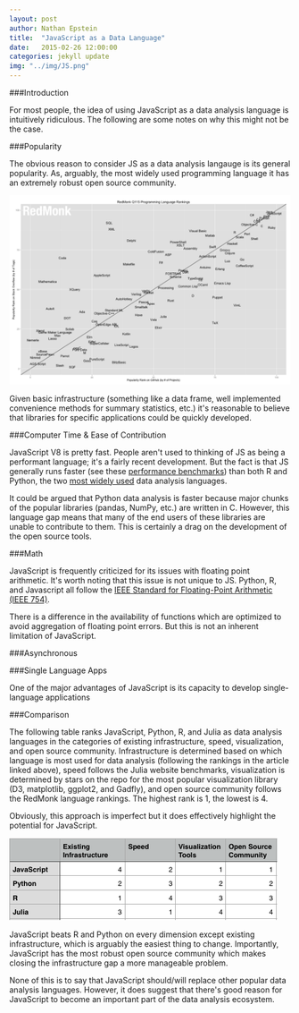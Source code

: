 ```yaml
---
layout: post
author: Nathan Epstein
title:  "JavaScript as a Data Language"
date:   2015-02-26 12:00:00
categories: jekyll update
img: "../img/JS.png"
---
```


###Introduction

For most people, the idea of using JavaScript as a data analysis language is intuitively ridiculous. The following are some notes on why this might not be the case.

###Popularity

The obvious reason to consider JS as a data analysis langauge is its general popularity. As, arguably, the most widely used programming language it has an extremely robust open source community.

<img src="/../img/langs.png">

Given basic infrastructure (something like a data frame, well implemented convenience methods for summary statistics, etc.) it's reasonable to believe that libraries for specific applications could be quickly developed.

###Computer Time & Ease of Contribution

JavaScript V8 is pretty fast. People aren't used to thinking of JS as being a performant language; it's a fairly recent development. But the fact is that JS generally runs faster (see these <a href="http://julialang.org/benchmarks/">performance benchmarks</a>) than both R and Python, the two <a href="http://www.kdnuggets.com/2013/08/languages-for-analytics-data-mining-data-science.html">most widely used</a> data analysis languages.

It could be argued that Python data analysis is faster because major chunks of the popular libraries (pandas, NumPy, etc.) are written in C. However, this language gap means that many of the end users of these libraries are unable to contribute to them. This is certainly a drag on the development of the open source tools.

###Math

JavaScript is frequently criticized for its issues with floating point arithmetic. It's worth noting that this issue is not unique to JS. Python, R, and Javascript all follow the <a href="http://en.wikipedia.org/wiki/IEEE_floating_point">IEEE Standard for Floating-Point Arithmetic (IEEE 754)</a>.

There is a difference in the availability of functions which are optimized to avoid aggregation of floating point errors. But this is not an inherent limitation of JavaScript.

###Asynchronous

###Single Language Apps

One of the major advantages of JavaScript is its capacity to develop single-language applications

###Comparison

The following table ranks JavaScript, Python, R, and Julia as data analysis languages in the categories of existing infrastructure, speed, visualization, and open source community. Infrastructure is determined based on which language is most used for data analysis (following the rankings in the article linked above), speed follows the Julia website benchmarks, visualization is determined by stars on the repo for the most popular visualization library (D3, matplotlib, ggplot2, and Gadfly), and open source community follows the RedMonk language rankings. The highest rank is 1, the lowest is 4.

Obviously, this approach is imperfect but it does effectively highlight the potential for JavaScript.

<img src="/../img/langtable.png">

JavaScript beats R and Python on every dimension except existing infrastructure, which is arguably the easiest thing to change. Importantly, JavaScript has the most robust open source community which makes closing the infrastructure gap a more manageable problem.

None of this is to say that JavaScript should/will replace other popular data analysis languages. However, it does suggest that there's good reason for JavaScript to become an important part of the data analysis ecosystem.



